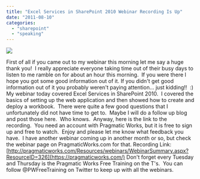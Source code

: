 ```yaml
---
title: "Excel Services in SharePoint 2010 Webinar Recording Is Up"
date: "2011-08-10"
categories: 
  - "sharepoint"
  - "speaking"
---
```


![](https://images.bradleyschacht.com/wp-content/uploads/2011/08/training-on-the-ts.png)

First of all if you came out to my webinar this morning let me say a huge thank you!  I really appreciate everyone taking time out of their busy days to listen to me ramble on for about an hour this morning.  If you were there I hope you got some good information out of it. If you didn't get good information out of it you probably weren't paying attention... just kidding!!  :) My webinar today covered Excel Services in SharePoint 2010.  I covered the basics of setting up the web application and then showed how to create and deploy a workbook.  There were quite a few good questions that I unfortunately did not have time to get to.  Maybe I will do a follow up blog and post those here.  Who knows.  Anyway, here is the link to the recording.  You need an account with Pragmatic Works, but it is free to sign up and free to watch.  Enjoy and please let me know what feedback you have.  I have another webinar coming up in another month or so, but check the webinar page on PragmaticWorks.com for that. Recording Link: [http://pragmaticworks.com/Resources/webinars/WebinarSummary.aspx?ResourceID=326](https://pragmaticworks.com/) Don't forget every Tuesday and Thursday is the Pragmatic Works Free Training on the T's.  You can follow @PWFreeTraining on Twitter to keep up with all the webinars.

